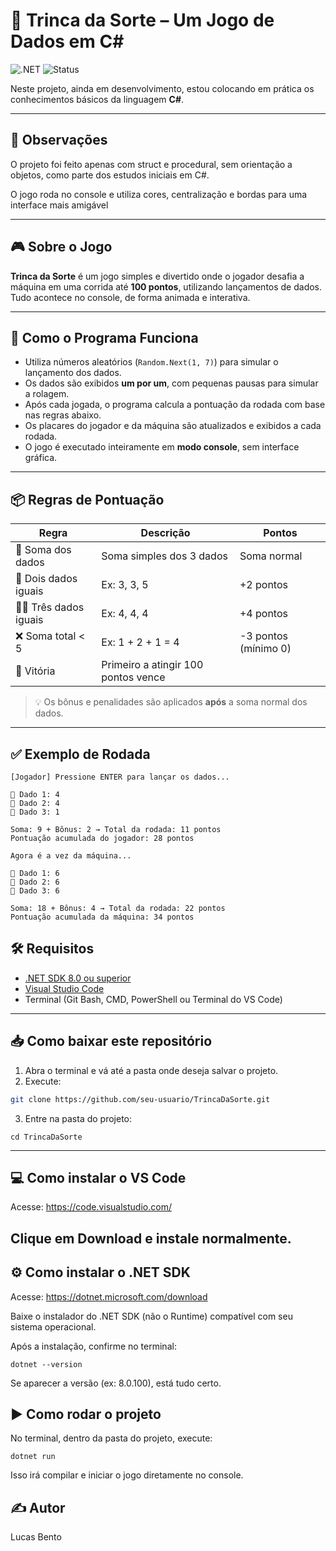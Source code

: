 # 🎲 Trinca da Sorte – Um Jogo de Dados em C#

![.NET](https://img.shields.io/badge/.NET-8.0-blue)
![Status](https://img.shields.io/badge/status-em%20desenvolvimento-yellow)

Neste projeto, ainda em desenvolvimento, estou colocando em prática os conhecimentos básicos da linguagem **C#**.

---

## 📌 Observações
O projeto foi feito apenas com struct e procedural, sem orientação a objetos, como parte dos estudos iniciais em C#.

O jogo roda no console e utiliza cores, centralização e bordas para uma interface mais amigável

---
## 🎮 Sobre o Jogo

**Trinca da Sorte** é um jogo simples e divertido onde o jogador desafia a máquina em uma corrida até **100 pontos**, utilizando lançamentos de dados. Tudo acontece no console, de forma animada e interativa.

---

## 🧠 Como o Programa Funciona

- Utiliza números aleatórios (`Random.Next(1, 7)`) para simular o lançamento dos dados.
- Os dados são exibidos **um por um**, com pequenas pausas para simular a rolagem.
- Após cada jogada, o programa calcula a pontuação da rodada com base nas regras abaixo.
- Os placares do jogador e da máquina são atualizados e exibidos a cada rodada.
- O jogo é executado inteiramente em **modo console**, sem interface gráfica.

---

## 📦 Regras de Pontuação

| Regra               | Descrição                              | Pontos              |
|---------------------|----------------------------------------|---------------------|
| 🎲 Soma dos dados   | Soma simples dos 3 dados               | Soma normal         |
| 🟰 Dois dados iguais | Ex: 3, 3, 5                            | +2 pontos           |
| 🟰🟰 Três dados iguais | Ex: 4, 4, 4                            | +4 pontos           |
| ❌ Soma total < 5    | Ex: 1 + 2 + 1 = 4                      | -3 pontos (mínimo 0)|
| 🎯 Vitória           | Primeiro a atingir 100 pontos vence   |                     |

> 💡 Os bônus e penalidades são aplicados **após** a soma normal dos dados.

---

## ✅ Exemplo de Rodada

```plaintext
[Jogador] Pressione ENTER para lançar os dados...

🎲 Dado 1: 4
🎲 Dado 2: 4
🎲 Dado 3: 1

Soma: 9 + Bônus: 2 → Total da rodada: 11 pontos
Pontuação acumulada do jogador: 28 pontos

Agora é a vez da máquina...

🎲 Dado 1: 6
🎲 Dado 2: 6
🎲 Dado 3: 6

Soma: 18 + Bônus: 4 → Total da rodada: 22 pontos
Pontuação acumulada da máquina: 34 pontos
```

## 🛠 Requisitos

- [.NET SDK 8.0 ou superior](https://dotnet.microsoft.com/en-us/download)
- [Visual Studio Code](https://code.visualstudio.com/)
- Terminal (Git Bash, CMD, PowerShell ou Terminal do VS Code)

---

## 📥 Como baixar este repositório

1. Abra o terminal e vá até a pasta onde deseja salvar o projeto.
2. Execute:

```bash
git clone https://github.com/seu-usuario/TrincaDaSorte.git
```
3. Entre na pasta do projeto:
```
cd TrincaDaSorte

```
---
## 💻 Como instalar o VS Code

Acesse: https://code.visualstudio.com/

Clique em Download e instale normalmente.
---
## ⚙️ Como instalar o .NET SDK

Acesse: https://dotnet.microsoft.com/download

Baixe o instalador do .NET SDK (não o Runtime) compatível com seu sistema operacional.

Após a instalação, confirme no terminal:
```
dotnet --version
```
Se aparecer a versão (ex: 8.0.100), está tudo certo.

## ▶️ Como rodar o projeto

No terminal, dentro da pasta do projeto, execute:
```
dotnet run
```
Isso irá compilar e iniciar o jogo diretamente no console.

## ✍️ Autor
Lucas Bento
